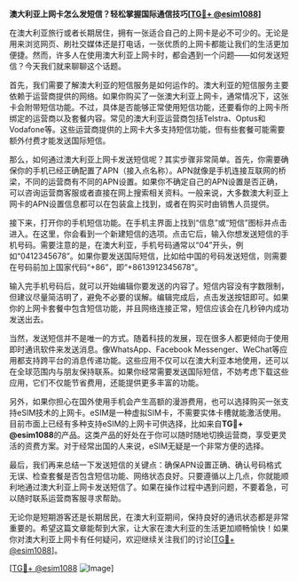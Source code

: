 **澳大利亚上网卡怎么发短信？轻松掌握国际通信技巧[[TG💪+ @esim1088](https://t.me/s/esim1088)]**

在澳大利亚旅行或者长期居住，拥有一张适合自己的上网卡是必不可少的。无论是用来浏览网页、刷社交媒体还是打电话，一张优质的上网卡都能让我们的生活更加便捷。然而，许多人在使用澳大利亚上网卡时，都会遇到一个问题——如何发送短信？今天我们就来聊聊这个话题。

首先，我们需要了解澳大利亚的短信服务是如何运作的。澳大利亚的短信服务主要依赖于运营商提供的网络。如果你购买了一张澳大利亚上网卡，通常情况下，这张卡会附带短信功能。不过，具体是否能够正常使用短信功能，还要看你的上网卡所绑定的运营商以及套餐内容。常见的澳大利亚运营商包括Telstra、Optus和Vodafone等。这些运营商提供的上网卡大多支持短信功能，但有些套餐可能需要额外付费才能发送国际短信。

那么，如何通过澳大利亚上网卡发送短信呢？其实步骤非常简单。首先，你需要确保你的手机已经正确配置了APN（接入点名称）。APN就像是手机连接互联网的桥梁，不同的运营商有不同的APN设置。如果你不确定自己的APN设置是否正确，可以咨询运营商客服或者直接在网上搜索相关资料。一般来说，大多数澳大利亚上网卡的APN设置信息都可以在包装盒上找到，或者在购买时由销售人员提供。

接下来，打开你的手机短信功能。在手机主界面上找到“信息”或“短信”图标并点击进入。在这里，你会看到一个新建短信的选项。点击它后，输入你想发送短信的手机号码。需要注意的是，在澳大利亚，手机号码通常以“04”开头，例如“0412345678”。如果你要发送国际短信，比如给中国的号码发送短信，则需要在号码前加上国家代码“+86”，即“+8613912345678”。

输入完手机号码后，就可以开始编辑你要发送的内容了。短信内容没有字数限制，但建议尽量简洁明了，避免不必要的误解。编辑完成后，点击发送按钮即可。如果你的上网卡套餐中包含短信功能，并且网络连接正常，短信应该会在几秒钟内成功发送出去。

当然，发送短信并不是唯一的方式。随着科技的发展，现在很多人都更倾向于使用即时通讯软件来发送消息。像WhatsApp、Facebook Messenger、WeChat等应用都支持跨平台的消息传递功能。这些应用不仅可以在澳大利亚本地使用，还可以在全球范围内与朋友保持联系。如果你经常需要发送国际短信，不妨考虑下载这些应用，它们不仅能节省费用，还能提供更多丰富的功能。

另外，如果你担心在国外使用手机会产生高额的漫游费用，也可以选择购买一张支持eSIM技术的上网卡。eSIM是一种虚拟SIM卡，不需要实体卡槽就能激活使用。目前市面上已经有多种支持eSIM的上网卡可供选择，比如来自**TG💪+ @esim1088**的产品。这类产品的好处在于你可以随时随地切换运营商，享受更灵活的资费方案。对于经常出国的人来说，eSIM无疑是一个非常方便的选择。

最后，我们再来总结一下发送短信的关键点：确保APN设置正确、确认号码格式无误、检查套餐是否包含短信功能、网络状态良好。只要遵循以上几点，你就能顺利地通过澳大利亚上网卡发送短信了。如果在操作过程中遇到问题，不要着急，可以随时联系运营商客服寻求帮助。

无论你是短期游客还是长期居民，在澳大利亚期间，保持良好的通讯状态都是非常重要的。希望这篇文章能帮到大家，让大家在澳大利亚的生活更加顺畅愉快！如果你对澳大利亚上网卡有任何疑问，欢迎继续关注我们的讨论[[TG💪+ @esim1088](https://t.me/s/esim1088)]。

[[TG💪+ @esim1088](https://t.me/s/esim1088) ![Image](https://i.postimg.cc/4NQfJmqS/Snipaste-2025-05-13-00-14-12.png)]